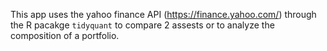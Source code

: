 This app uses the yahoo finance API (https://finance.yahoo.com/) 
through the R pacakge `tidyquant` to compare 2 assests or 
to analyze the composition of a portfolio.

